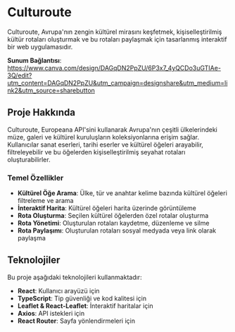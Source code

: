 # Culturoute

Culturoute, Avrupa'nın zengin kültürel mirasını keşfetmek, kişiselleştirilmiş kültür rotaları oluşturmak ve bu rotaları paylaşmak için tasarlanmış interaktif bir web uygulamasıdır.

**Sunum Bağlantısı**: https://www.canva.com/design/DAGqDN2PpZU/6P3x7_4yQCDo3uGTIAe-3Q/edit?utm_content=DAGqDN2PpZU&utm_campaign=designshare&utm_medium=link2&utm_source=sharebutton

## Proje Hakkında

Culturoute, Europeana API'sini kullanarak Avrupa'nın çeşitli ülkelerindeki müze, galeri ve kültürel kuruluşların koleksiyonlarına erişim sağlar. Kullanıcılar sanat eserleri, tarihi eserler ve kültürel öğeleri arayabilir, filtreleyebilir ve bu öğelerden kişiselleştirilmiş seyahat rotaları oluşturabilirler.

### Temel Özellikler

- **Kültürel Öğe Arama**: Ülke, tür ve anahtar kelime bazında kültürel öğeleri filtreleme ve arama
- **İnteraktif Harita**: Kültürel öğeleri harita üzerinde görüntüleme
- **Rota Oluşturma**: Seçilen kültürel öğelerden özel rotalar oluşturma
- **Rota Yönetimi**: Oluşturulan rotaları kaydetme, düzenleme ve silme
- **Rota Paylaşımı**: Oluşturulan rotaları sosyal medyada veya link olarak paylaşma


## Teknolojiler

Bu proje aşağıdaki teknolojileri kullanmaktadır:

- **React**: Kullanıcı arayüzü için 
- **TypeScript**: Tip güvenliği ve kod kalitesi için
- **Leaflet & React-Leaflet**: İnteraktif haritalar için
- **Axios**: API istekleri için
- **React Router**: Sayfa yönlendirmeleri için
